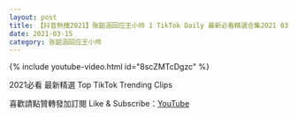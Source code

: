 ```yaml
---
layout: post
title: 【抖音熱搜2021】张韶涵回应王小帅 1 TikTok Daily 最新必看精選合集2021 03 15
date: 2021-03-15
category: 张韶涵回应王小帅
---
```


{% include youtube-video.html id="8scZMTcDgzc" %}

2021必看 最新精選 Top TikTok Trending Clips

喜歡請點贊轉發加訂閱 Like & Subscribe：[YouTube](https://www.youtube.com/channel/UCAoR7VcanIPd04uEq_GIylA/videos)

